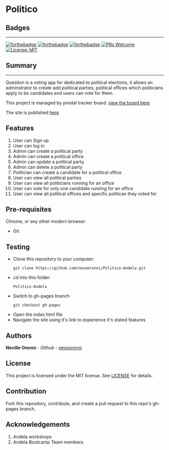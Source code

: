 # Politico

## Badges
-------------------------

[![forthebadge](https://forthebadge.com/images/badges/uses-html.svg)](https://forthebadge.com) [![forthebadge](https://forthebadge.com/images/badges/uses-css.svg)](https://forthebadge.com) [![forthebadge](https://forthebadge.com/images/badges/uses-js.svg)](https://forthebadge.com) [![PRs Welcome](https://img.shields.io/badge/PRs-welcome-brightgreen.svg?style=flat-square)](http://makeapullrequest.com) [![License: MIT](https://img.shields.io/badge/License-MIT-yellow.svg)](https://opensource.org/licenses/MIT)


## Summary 
-------------------------
Question is a voting app for dedicated to political elections, it allows an adminstrator to create add political parties, political offices which politicians apply to be candidates and users can vote for them.

This project is managed by pivotal tracker board. [view the board here](https://www.pivotaltracker.com/n/projects/2242388)

The site is published [here]()

Features
-------------------------
1. User can Sign up
2. User can log in 
3. Admin can create a political party
4. Admin can create a political office
5. Admin can update a political party 
6. Admin can delete a political party 
7. Politician can create a candidate for a  political office
8. User can view all political parties
9. User can view all politicians running for an office
10. User can vote for only one candidate running for an office
11. User can view all political offices and specific politican they voted for

Pre-requisites
--------------------------
 Chrome, or any other modern browser
- Git

Testing
-------------------------- 
- Clone this repository to your computer:
    ```
    git clone https://github.com/nevooronni/Politico-Andela.git
    ```
- cd into this folder:
    ```
    Politico-Andela
    ```
- Switch to gh-pages branch 
    ```
    git checkout gh-pages
    ```
- Open the index.html file
- Navigate the site using it's link to experience it's stated features

Authors
-------------------------
**Neville Oronni** - _Github_ -  [nevooronni](https://github.com/nevooronni)

License
----------
This project is licensed under the MIT license. See [LICENSE](https://github.com/nevooronni/Politico-Andela/blob/master/LICENSE) for details.

Contribution
---------------
Fork this repository, contribute, and create a pull request to this repo's gh-pages branch.

Acknowledgements
-----------------
1. Andela workshops
2. Andela Bootcamp Team members